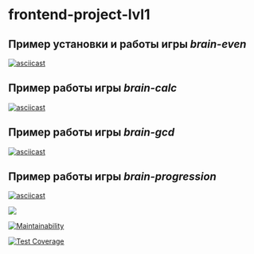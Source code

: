 # frontend-project-lvl1

## Пример установки и работы игры *brain-even*

[![asciicast](https://asciinema.org/a/ZC89De97rmfNx20bAGLBRLNDk.svg)](https://asciinema.org/a/ZC89De97rmfNx20bAGLBRLNDk)

## Пример работы игры *brain-calc*
[![asciicast](https://asciinema.org/a/OhhowZC2UWYV0Z4TAdCrI4DK8.svg)](https://asciinema.org/a/OhhowZC2UWYV0Z4TAdCrI4DK8)

## Пример работы игры *brain-gcd*

[![asciicast](https://asciinema.org/a/xlqdm35B63EaVFrgtvPKNiN3c.svg)](https://asciinema.org/a/xlqdm35B63EaVFrgtvPKNiN3c)

## Пример работы игры *brain-progression*

[![asciicast](https://asciinema.org/a/GjwFtK9V1UYlJ5dZzFwQDSrjx.svg)](https://asciinema.org/a/GjwFtK9V1UYlJ5dZzFwQDSrjx)

![](https://github.com/kmdrozdov/frontend-project-lvl1/workflows/CI/badge.svg)

[![Maintainability](https://api.codeclimate.com/v1/badges/a99a88d28ad37a79dbf6/maintainability)](https://codeclimate.com/github/codeclimate/codeclimate/maintainability)

[![Test Coverage](https://api.codeclimate.com/v1/badges/a99a88d28ad37a79dbf6/test_coverage)](https://codeclimate.com/github/codeclimate/codeclimate/test_coverage)
